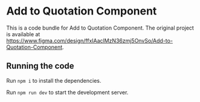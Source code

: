 
  # Add to Quotation Component

  This is a code bundle for Add to Quotation Component. The original project is available at https://www.figma.com/design/ffxIAaclMzN36zmj5OnvSo/Add-to-Quotation-Component.

  ## Running the code

  Run `npm i` to install the dependencies.

  Run `npm run dev` to start the development server.
  